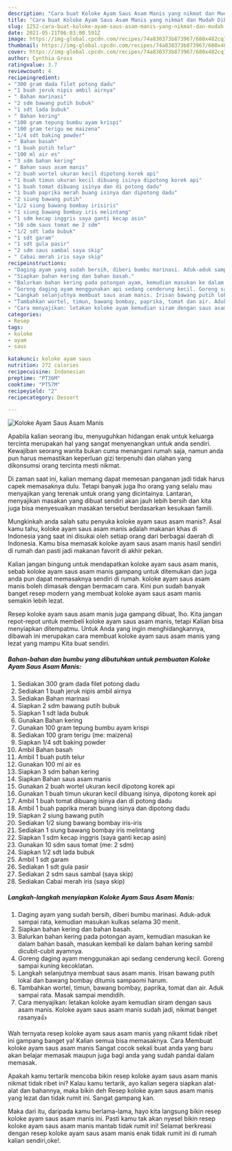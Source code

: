 ```yaml
---
description: "Cara buat Koloke Ayam Saus Asam Manis yang nikmat dan Mudah Dibuat"
title: "Cara buat Koloke Ayam Saus Asam Manis yang nikmat dan Mudah Dibuat"
slug: 1252-cara-buat-koloke-ayam-saus-asam-manis-yang-nikmat-dan-mudah-dibuat
date: 2021-05-21T06:03:00.591Z
image: https://img-global.cpcdn.com/recipes/74a830373b873967/680x482cq70/koloke-ayam-saus-asam-manis-foto-resep-utama.jpg
thumbnail: https://img-global.cpcdn.com/recipes/74a830373b873967/680x482cq70/koloke-ayam-saus-asam-manis-foto-resep-utama.jpg
cover: https://img-global.cpcdn.com/recipes/74a830373b873967/680x482cq70/koloke-ayam-saus-asam-manis-foto-resep-utama.jpg
author: Cynthia Gross
ratingvalue: 3.7
reviewcount: 4
recipeingredient:
- "300 gram dada filet potong dadu"
- "1 buah jeruk nipis ambil airnya"
- " Bahan marinasi"
- "2 sdm bawang putih bubuk"
- "1 sdt lada bubuk"
- " Bahan kering"
- "100 gram tepung bumbu ayam krispi"
- "100 gram terigu me maizena"
- "1/4 sdt baking powder"
- " Bahan basah"
- "1 buah putih telur"
- "100 ml air es"
- "3 sdm bahan kering"
- " Bahan saus asam manis"
- "2 buah wortel ukuran kecil dipotong korek api"
- "1 buah timun ukuran kecil dibuang isinya dipotong korek api"
- "1 buah tomat dibuang isinya dan di potong dadu"
- "1 buah paprika merah buang isinya dan dipotong dadu"
- "2 siung bawang putih"
- "1/2 siung bawang bombay irisiris"
- "1 siung bawang bombay iris melintang"
- "1 sdm kecap inggris saya ganti kecap asin"
- "10 sdm saus tomat me 2 sdm"
- "1/2 sdt lada bubuk"
- "1 sdt garam"
- "1 sdt gula pasir"
- "2 sdm saus sambal saya skip"
- " Cabai merah iris saya skip"
recipeinstructions:
- "Daging ayam yang sudah bersih, diberi bumbu marinasi. Aduk-aduk sampai rata, kemudian masukan kulkas selama 30 menit."
- "Siapkan bahan kering dan bahan basah."
- "Balurkan bahan kering pada potongan ayam, kemudian masukan ke dalam bahan basah, masukan kembali ke dalam bahan kering sambil dicubit-cubit ayamnya."
- "Goreng daging ayam menggunakan api sedang cenderung kecil. Goreng sampai kuning kecoklatan."
- "Langkah selanjutnya membuat saus asam manis. Irisan bawang putih lokal dan bawang bombay ditumis sampaomi harum."
- "Tambahkan wortel, timun, bawang bombay, paprika, tomat dan air. Aduk sampai rata. Masak sampai mendidih."
- "Cara menyajikan: letakan koloke ayam kemudian siram dengan saus asam manis. Koloke ayam saus asam manis sudah jadi, nikmat banget rasanya👍"
categories:
- Resep
tags:
- koloke
- ayam
- saus

katakunci: koloke ayam saus 
nutrition: 272 calories
recipecuisine: Indonesian
preptime: "PT36M"
cooktime: "PT57M"
recipeyield: "2"
recipecategory: Dessert

---
```



![Koloke Ayam Saus Asam Manis](https://img-global.cpcdn.com/recipes/74a830373b873967/680x482cq70/koloke-ayam-saus-asam-manis-foto-resep-utama.jpg)

Apabila kalian seorang ibu, menyuguhkan hidangan enak untuk keluarga tercinta merupakan hal yang sangat menyenangkan untuk anda sendiri. Kewajiban seorang  wanita bukan cuma menangani rumah saja, namun anda pun harus memastikan keperluan gizi terpenuhi dan olahan yang dikonsumsi orang tercinta mesti nikmat.

Di zaman  saat ini, kalian memang dapat memesan panganan jadi tidak harus capek memasaknya dulu. Tetapi banyak juga lho orang yang selalu mau menyajikan yang terenak untuk orang yang dicintainya. Lantaran, menyajikan masakan yang dibuat sendiri akan jauh lebih bersih dan kita juga bisa menyesuaikan masakan tersebut berdasarkan kesukaan famili. 



Mungkinkah anda salah satu penyuka koloke ayam saus asam manis?. Asal kamu tahu, koloke ayam saus asam manis adalah makanan khas di Indonesia yang saat ini disukai oleh setiap orang dari berbagai daerah di Indonesia. Kamu bisa memasak koloke ayam saus asam manis hasil sendiri di rumah dan pasti jadi makanan favorit di akhir pekan.

Kalian jangan bingung untuk mendapatkan koloke ayam saus asam manis, sebab koloke ayam saus asam manis gampang untuk ditemukan dan juga anda pun dapat memasaknya sendiri di rumah. koloke ayam saus asam manis boleh dimasak dengan bermacam cara. Kini pun sudah banyak banget resep modern yang membuat koloke ayam saus asam manis semakin lebih lezat.

Resep koloke ayam saus asam manis juga gampang dibuat, lho. Kita jangan repot-repot untuk membeli koloke ayam saus asam manis, tetapi Kalian bisa menyiapkan ditempatmu. Untuk Anda yang ingin menghidangkannya, dibawah ini merupakan cara membuat koloke ayam saus asam manis yang lezat yang mampu Kita buat sendiri.

<!--inarticleads1-->

##### Bahan-bahan dan bumbu yang dibutuhkan untuk pembuatan Koloke Ayam Saus Asam Manis:

1. Sediakan 300 gram dada filet potong dadu
1. Sediakan 1 buah jeruk nipis ambil airnya
1. Sediakan  Bahan marinasi
1. Siapkan 2 sdm bawang putih bubuk
1. Siapkan 1 sdt lada bubuk
1. Gunakan  Bahan kering
1. Gunakan 100 gram tepung bumbu ayam krispi
1. Sediakan 100 gram terigu (me: maizena)
1. Siapkan 1/4 sdt baking powder
1. Ambil  Bahan basah
1. Ambil 1 buah putih telur
1. Gunakan 100 ml air es
1. Siapkan 3 sdm bahan kering
1. Siapkan  Bahan saus asam manis
1. Gunakan 2 buah wortel ukuran kecil dipotong korek api
1. Gunakan 1 buah timun ukuran kecil dibuang isinya, dipotong korek api
1. Ambil 1 buah tomat dibuang isinya dan di potong dadu
1. Ambil 1 buah paprika merah buang isinya dan dipotong dadu
1. Siapkan 2 siung bawang putih
1. Sediakan 1/2 siung bawang bombay iris-iris
1. Sediakan 1 siung bawang bombay iris melintang
1. Siapkan 1 sdm kecap inggris (saya ganti kecap asin)
1. Gunakan 10 sdm saus tomat (me: 2 sdm)
1. Siapkan 1/2 sdt lada bubuk
1. Ambil 1 sdt garam
1. Sediakan 1 sdt gula pasir
1. Sediakan 2 sdm saus sambal (saya skip)
1. Sediakan  Cabai merah iris (saya skip)




<!--inarticleads2-->

##### Langkah-langkah menyiapkan Koloke Ayam Saus Asam Manis:

1. Daging ayam yang sudah bersih, diberi bumbu marinasi. Aduk-aduk sampai rata, kemudian masukan kulkas selama 30 menit.
1. Siapkan bahan kering dan bahan basah.
1. Balurkan bahan kering pada potongan ayam, kemudian masukan ke dalam bahan basah, masukan kembali ke dalam bahan kering sambil dicubit-cubit ayamnya.
1. Goreng daging ayam menggunakan api sedang cenderung kecil. Goreng sampai kuning kecoklatan.
1. Langkah selanjutnya membuat saus asam manis. Irisan bawang putih lokal dan bawang bombay ditumis sampaomi harum.
1. Tambahkan wortel, timun, bawang bombay, paprika, tomat dan air. Aduk sampai rata. Masak sampai mendidih.
1. Cara menyajikan: letakan koloke ayam kemudian siram dengan saus asam manis. Koloke ayam saus asam manis sudah jadi, nikmat banget rasanya👍




Wah ternyata resep koloke ayam saus asam manis yang nikamt tidak ribet ini gampang banget ya! Kalian semua bisa memasaknya. Cara Membuat koloke ayam saus asam manis Sangat cocok sekali buat anda yang baru akan belajar memasak maupun juga bagi anda yang sudah pandai dalam memasak.

Apakah kamu tertarik mencoba bikin resep koloke ayam saus asam manis nikmat tidak ribet ini? Kalau kamu tertarik, ayo kalian segera siapkan alat-alat dan bahannya, maka bikin deh Resep koloke ayam saus asam manis yang lezat dan tidak rumit ini. Sangat gampang kan. 

Maka dari itu, daripada kamu berlama-lama, hayo kita langsung bikin resep koloke ayam saus asam manis ini. Pasti kamu tak akan nyesel bikin resep koloke ayam saus asam manis mantab tidak rumit ini! Selamat berkreasi dengan resep koloke ayam saus asam manis enak tidak rumit ini di rumah kalian sendiri,oke!.

